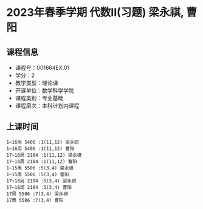 # 2023年春季学期 代数II(习题) 梁永祺, 曹阳






## 课程信息

- 课程号：001664EX.01
- 学分：2
- 教学类型：理论课
- 开课单位：数学科学学院
- 课程类别：专业基础
- 课程层次：本科计划内课程

## 上课时间

```
1~16周 5406 :1(11,12) 梁永祺
1~16周 5406 :1(11,12) 曹阳
17~18周 2104 :1(11,12) 梁永祺
17~18周 2104 :1(11,12) 曹阳
1~15周 5506 :5(3,4) 梁永祺
1~15周 5506 :5(3,4) 曹阳
17~18周 2104 :5(3,4) 梁永祺
17~18周 2104 :5(3,4) 曹阳
17周 5506 :7(3,4) 梁永祺
17周 5506 :7(3,4) 曹阳
```

